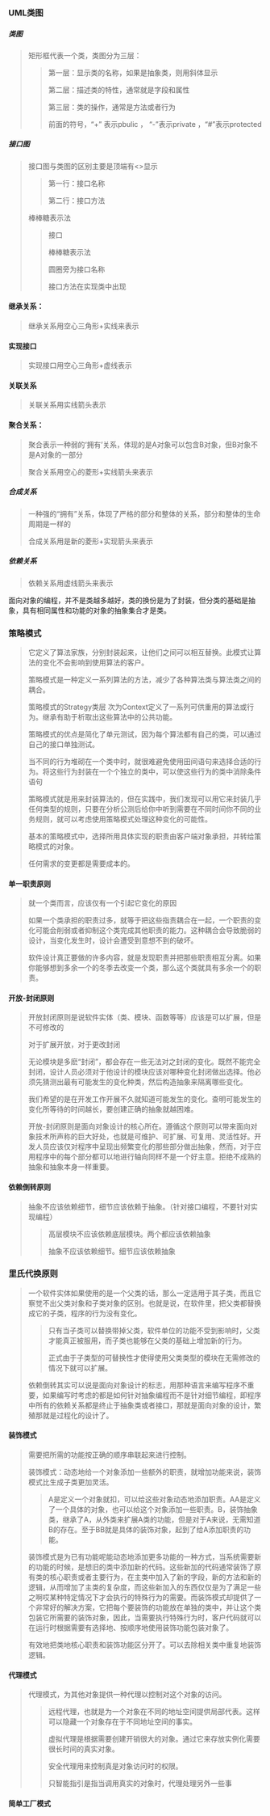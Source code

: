 

### UML类图

##### 	类图

>
>
>矩形框代表一个类，类图分为三层：
>
>>
>>
>>第一层：显示类的名称，如果是抽象类，则用斜体显示
>>
>>第二层：描述类的特性，通常就是字段和属性
>>
>>第三层：类的操作，通常是方法或者行为
>>
>>前面的符号，“+” 表示pbulic ， “-”表示private ，“#”表示protected

##### 接口图

> 接口图与类图的区别主要是顶端有<<interface>>显示
>
> >第一行：接口名称
> >
> >第二行：接口方法
>
> 棒棒糖表示法
>
> >
> >
> >接口
> >
> >棒棒糖表示法
> >
> >圆圈旁为接口名称
> >
> >接口方法在实现类中出现

#### 继承关系：

> 继承关系用空心三角形+实线来表示

#### 实现接口

>
>
>实现接口用空心三角形+虚线表示

#### 关联关系

>
>
>关联关系用实线箭头表示



#### 聚合关系：

>聚合表示一种弱的‘拥有’关系，体现的是A对象可以包含B对象，但B对象不是A对象的一部分
>
>聚合关系用空心的菱形+实线箭头来表示

##### 		合成关系

> 一种强的“拥有”关系，体现了严格的部分和整体的关系，部分和整体的生命周期是一样的
>
> 合成关系用是新的菱形+实现箭头来表示

##### 	依赖关系

> 依赖关系用虚线箭头来表示



面向对象的编程，并不是类越多越好，类的换份是为了封装，但分类的基础是抽象，具有相同属性和功能的对象的抽象集合才是类。

### 策略模式

>
>
>它定义了算法家族，分别封装起来，让他们之间可以相互替换。此模式让算法的变化不会影响到使用算法的客户。
>
>策略模式是一种定义一系列算法的方法，减少了各种算法类与算法类之间的耦合。
>
>策略模式的Strategy类层 次为Context定义了一系列可供重用的算法或行为。继承有助于析取出这些算法中的公共功能。
>
>策略模式的优点是简化了单元测试，因为每个算法都有自己的类，可以通过自己的接口单独测试。
>
>当不同的行为堆砌在一个类中时，就很难避免使用田间语句来选择合适的行为。将这些行为封装在一个个独立的类中，可以使这些行为的类中消除条件语句
>
>策略模式就是用来封装算法的，但在实践中，我们发现可以用它来封装几乎任何类型的规则，只要在分析公测后给你中听到需要在不同时间你不同的业务规则，就可以考虑使用策略模式处理这种变化的可能性。
>
>基本的策略模式中，选择所用具体实现的职责由客户端对象承担，并转给策略模式的对象。
>
>任何需求的变更都是需要成本的。

#### 单一职责原则

>
>
>就一个类而言，应该仅有一个引起它变化的原因
>
>如果一个类承担的职责过多，就等于把这些指责耦合在一起，一个职责的变化可能会削弱或者抑制这个类完成其他职责的能力。这种耦合会导致脆弱的设计，当变化发生时，设计会遭受到意想不到的破坏。
>
>软件设计真正要做的许多内容，就是发现职责并把那些职责相互分离。如果你能够想到多余一个的冬季去改变一个类，那么这个类就具有多余一个的职责。

#### 开放-封闭原则

> 开放封闭原则是说软件实体（类、模块、函数等等）应该是可以扩展，但是不可修改的
>
> 对于扩展开放，对于更改封闭
>
> 无论模块是多麽“封闭”，都会存在一些无法对之封闭的变化。既然不能完全封闭，设计人员必须对于他设计的模块应该对哪种变化封闭做出选择。他必须先猜测出最有可能发生的变化种类，然后构造抽象来隔离哪些变化。
>
> 我们希望的是在开发工作开展不久就知道可能发生的变化。查明可能发生的变化所等待的时间越长，要创建正确的抽象就越困难。
>
> 开放-封闭原则是面向对象设计的核心所在。遵循这个原则可以带来面向对象技术所声称的巨大好处，也就是可维护、可扩展、可复用、灵活性好。开发人员应该仅对程序中呈现出频繁变化的那些部分做出抽象，然而，对于应用程序中的每个部分都可以地进行轴向同样不是一个好主意。拒绝不成熟的抽象和抽象本身一样重要。

#### 依赖倒转原则

> 抽象不应该依赖细节，细节应该依赖于抽象。（针对接口编程，不要针对实现编程）
>
> 
>
> >高层模块不应该依赖底层模块。两个都应该依赖抽象
> >
> >抽象不应该依赖细节。细节应该依赖抽象

### 里氏代换原则

> 一个软件实体如果使用的是一个父类的话，那么一定适用于其子类，而且它察觉不出父类对象和子类对象的区别。也就是说，在软件里，把父类都替换成它的子类，程序的行为没有变化。
>
> >只有当子类可以替换带掉父类，软件单位的功能不受到影响时，父类才能真正被服用，而子类也能够在父类的基础上增加新的行为。
> >
> >正式由于子类型的可替换性才使得使用父类类型的模块在无需修改的情况下就可以扩展。
>
> 依赖倒转其实可以说是面向对象设计的标志，用那种语言来编写程序不重要，如果编写时考虑的都是如何针对抽象编程而不是针对细节编程，即程序中所有的依赖关系都是终止于抽象类或者接口，那就是面向对象的设计，繁殖那就是过程化的设计了。

#### 装饰模式

> 需要把所需的功能按正确的顺序串联起来进行控制。
>
> 装饰模式：动态地给一个对象添加一些额外的职责，就增加功能来说，装饰模式比生成子类更加灵活。
>
> >A是定义一个对象就扣，可以给这些对象动态地添加职责。AA是定义了一个具体的对象，也可以给这个对象添加一些职责。B，装饰抽象类，继承了A，从外类来扩展A类的功能，但是对于A来说，无需知道B的存在。至于BB就是具体的装饰对象，起到了给A添加职责的功能。
>
> 装饰模式是为已有功能呢能动态地添加更多功能的一种方式，当系统需要新的功能的时候，是想旧的类中添加新的代码。这些新加的代码通常装饰了原有类的核心职责或者主要行为，在主类中加入了新的字段，新的方法和新的逻辑，从而增加了主类的复杂度，而这些新加入的东西仅仅是为了满足一些之啊哎某种特定情况下才会执行的特殊行为的需要。而装饰模式却提供了一个非常好的解决方案，它把每个要装饰的功能放在单独的类中，并让这个类包装它所需要的装饰对象，因此，当需要执行特殊行为时，客户代码就可以在运行时根据需要有选择地、按顺序地使用装饰功能包装对象了。
>
> 有效地把类地核心职责和装饰功能区分开了。可以去除相关类中重复地装饰逻辑。

#### 代理模式

> 代理模式，为其他对象提供一种代理以控制对这个对象的访问。
>
> >远程代理，也就是为一个对象在不同的地址空间提供局部代表。这样可以隐藏一个对象存在于不同地址空间的事实。
> >
> >虚拟代理是根据需要创建开销很大的对象。通过它来存放实例化需要很长时间的真实对象。
> >
> >安全代理用来控制真是对象访问时的权限。
> >
> >只智能指引是指当调用真实的对象时，代理处理另外一些事
> >
> >

#### 简单工厂模式

> 
>
> >